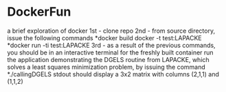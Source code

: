 # DockerFun
a brief exploration of docker
1st - clone repo
2nd - from source directory, issue the following commands
	*docker build docker -t test:LAPACKE
	*docker run -ti test:LAPACKE
3rd - as a result of the previous commands, you should be in
an interactive terminal for the freshly built container
run the application demonstrating the DGELS routine from LAPACKE,
 which solves a least squares minimization
problem, by issuing the command
	*./callingDGELS
stdout should display a 3x2 matrix with columns 
(2,1,1) and (1,1,2)
